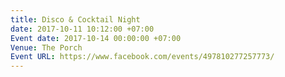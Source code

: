 ```yaml
---
title: Disco & Cocktail Night
date: 2017-10-11 10:12:00 +07:00
Event date: 2017-10-14 00:00:00 +07:00
Venue: The Porch
Event URL: https://www.facebook.com/events/497810277257773/
---
```


